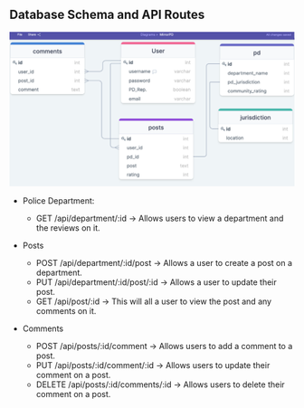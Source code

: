 ## Database Schema and API Routes
![Database-Schema](wiki_images/schema1.png)


* Police Department:
    - GET /api/department/:id -> Allows users to view a department and the reviews on it.

* Posts
    - POST /api/department/:id/post -> Allows a user to create a post on a department.
    - PUT /api/department/:id/post/:id -> Allows a user to update their post.
    - GET /api/post/:id -> This will all a user to view the post and any comments on it.

* Comments
    - POST /api/posts/:id/comment -> Allows users to add a comment to a post. 
    - PUT /api/posts/:id/comment/:id -> Allows users to update their comment on a post.
    - DELETE /api/posts/:id/comments/:id -> Allows users to delete their comment on a post. 